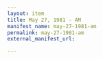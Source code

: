 ```yaml
---
layout: item
title: May 27, 1981 - AM
manifest_name: may-27-1981-am
permalink: may-27-1981-am
external_manifest_url: 

---
```

<!-- Add an essay or interpretive material below this line,
using HTML or markdown.  Do not modify this file above this line -->
